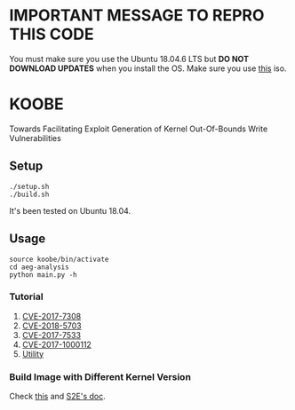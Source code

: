# IMPORTANT MESSAGE TO REPRO THIS CODE

You must make sure you use the Ubuntu 18.04.6 LTS but **DO NOT DOWNLOAD UPDATES** when you install the OS. Make sure you use [this](https://releases.ubuntu.com/18.04/ubuntu-18.04.6-desktop-amd64.iso) iso.

# KOOBE
Towards Facilitating Exploit Generation of Kernel Out-Of-Bounds Write Vulnerabilities

## Setup
```
./setup.sh
./build.sh
```

It's been tested on Ubuntu 18.04.

## Usage
```
source koobe/bin/activate
cd aeg-analysis
python main.py -h
```

### Tutorial
1. [CVE-2017-7308](aeg-analysis/testcases/CVE-2017-7308)
2. [CVE-2018-5703](aeg-analysis/testcases/CVE-2018-5703)
3. [CVE-2017-7533](aeg-analysis/testcases/CVE-2017-7533)
4. [CVE-2017-1000112](aeg-analysis/testcases/CVE-2017-1000112)
5. [Utility](aeg-analysis)

### Build Image with Different Kernel Version
Check [this](s2e/source/s2e/s2e-linux-kernel/README.md) and [S2E's doc](s2e/source/s2e-linux-kernel/README.md).


